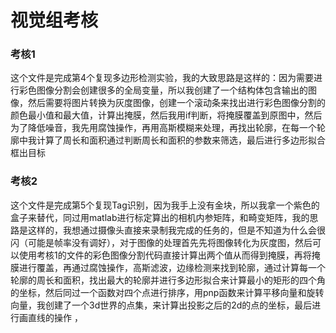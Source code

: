 # 视觉组考核
### 考核1
这个文件是完成第4个复现多边形检测实验，我的大致思路是这样的：因为需要进行彩色图像分割会创建很多的全局变量，所以我创建了一个结构体包含输出的图像，然后需要将图片转换为灰度图像，创建一个滚动条来找出进行彩色图像分割的颜色最小值和最大值，计算出掩膜，然后我用if判断，将掩膜覆盖到原图中，然后为了降低噪音，我先用腐蚀操作，再用高斯模糊来处理，再找出轮廓，在每一个轮廓中我计算了周长和面积通过判断周长和面积的参数来筛选，最后进行多边形拟合框出目标

### 考核2
这个文件是完成第5个复现Tag识别，因为我手上没有金块，所以我拿一个紫色的盒子来替代，同过用matlab进行标定算出的相机内参矩阵，和畸变矩阵，我的思路是这样的，我想通过摄像头直接来录制我完成的任务的，但是不知道为什么会很闪（可能是帧率没有调好），对于图像的处理首先先将图像转化为灰度图，然后可以使用考核1的文件的彩色图像分割代码直接计算出两个值从而得到掩膜，再将掩膜进行覆盖，再通过腐蚀操作，高斯滤波，边缘检测来找到轮廓，通过计算每一个轮廓的周长和面积，找出最大的轮廓并进行多边形拟合来计算最小的矩形的四个角的坐标，然后同过一个函数对四个点进行排序，用pnp函数来计算平移向量和旋转向量，我创建了一个3d世界的点集，来计算出投影之后的2d的点的坐标，最后进行画直线的操作 ，
